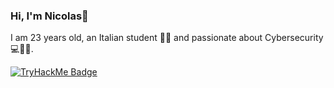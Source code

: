 ### Hi, I'm Nicolas👋

I am 23 years old, an Italian student 👨‍💻 and passionate about Cybersecurity💻🔑🌐.

[![TryHackMe Badge](https://tryhackme-badges.s3.amazonaws.com/losquincio.png)](https://tryhackme.com/p/losquincio)








<!--
**nicolasvisci/nicolasvisci** is a ✨ _special_ ✨ repository because its `README.md` (this file) appears on your GitHub profile.

Here are some ideas to get you started:

- 🔭 I’m currently working on ...
- 🌱 I’m currently learning ...
- 👯 I’m looking to collaborate on ...
- 🤔 I’m looking for help with ...
- 💬 Ask me about ...
- 📫 How to reach me: ...
- 😄 Pronouns: ...
- ⚡ Fun fact: ...
-->
